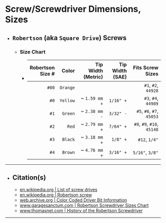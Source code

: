 <!-- https://github.com/mcavallo-git/Coding/blob/main/hardware/screws-screwdrivers/robertson-square-drive_dimensions-sizes.md -->

# Screw/Screwdriver Dimensions, Sizes

- ## `Robertson` (aka `Square Drive`) Screws
  - ### Size Chart
    - | Robertson<br />Size # |    Color | Tip Width<br />(Metric) | Tip Width<br />(SAE) |           Fits Screw Sizes |
      | --------------------: | -------: | ----------------------: | -------------------: | -------------------------: |
      |                 `#00` | `Orange` |                         |                      |        `#1`, `#2`, `44928` |
      |                  `#0` | `Yellow` |           ~ `1.59 mm +` |            `1/16" +` |        `#3`, `#4`, `44989` |
      |                  `#1` |  `Green` |           ~ `2.38 mm -` |            `3/32" -` |  `#5`, `#6`, `#7`, `45053` |
      |                  `#2` |    `Red` |           ~ `2.79 mm +` |            `7/64" +` | `#8`, `#9`, `#10`, `45148` |
      |                  `#3` |  `Black` |           ~ `3.18 mm +` |             `1/8" +` |              `#12`, `1/4"` |
      |                  `#4` |  `Brown` |           ~ `4.76 mm +` |            `3/16" +` |            `5/16"`, `3/8"` |

***

- ## Citation(s)
  - [en.wikipedia.org | List of screw drives](https://en.wikipedia.org/wiki/List_of_screw_drives)
  - [en.wikipedia.org | Robertson screw](https://en.wikipedia.org/wiki/Robertson_screw)
  - [web.archive.org | Color Coded Driver Bit Information](https://web.archive.org/web/20081122103624/http://www.mcfeelys.com/tech/dbs.aspx)
  - [www.garagesanctum.com | Robertson Screwdriver Sizes Chart](https://www.garagesanctum.com/size-chart/screwdriver-sizes-chart/#ftoc-heading-3)
  - [www.thomasnet.com | History of the Robertson Screwdriver](https://www.thomasnet.com/articles/hardware/robertson-screwdriver-history)

***
